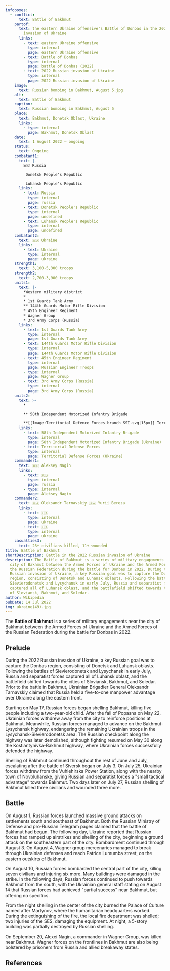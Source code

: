 ```yaml
---
infoboxes:
  - conflict:
      text: Battle of Bakhmut
    partof:
      text: the eastern Ukraine offensive's Battle of Donbas in the 2022 Russian
        invasion of Ukraine
      links:
        - text: eastern Ukraine offensive
          type: internal
          page: eastern Ukraine offensive
        - text: Battle of Donbas
          type: internal
          page: battle of Donbas (2022)
        - text: 2022 Russian invasion of Ukraine
          type: internal
          page: 2022 Russian invasion of Ukraine
    image:
      text: Russian bombing in Bakhmut, August 5.jpg
    alt:
      text: Battle of Bakhmut
    caption:
      text: Russian bombing in Bakhmut, August 5
    place:
      text: Bakhmut, Donetsk Oblast, Ukraine
      links:
        - type: internal
          page: Bakhmut, Donetsk Oblast
    date:
      text: 1 August 2022 – ongoing
    status:
      text: Ongoing
    combatant1:
      text: |-
        🇷🇺 Russia

         Donetsk People's Republic

         Luhansk People's Republic
      links:
        - text: Russia
          type: internal
          page: russia
        - text: Donetsk People's Republic
          type: internal
          page: undefined
        - text: Luhansk People's Republic
          type: internal
          page: undefined
    combatant2:
      text: 🇺🇦 Ukraine
      links:
        - text: Ukraine
          type: internal
          page: ukraine
    strength1:
      text: 3,100-5,300 troops
    strength2:
      text: 2,700-3,900 troops
    units1:
      text: |-
        *Western military district 
        * 
        * 1st Guards Tank Army
        ** 144th Guards Motor Rifle Division 
        * 45th Engineer Regiment
        * Wagner Group
        * 3rd Army Corps (Russia)
      links:
        - text: 1st Guards Tank Army
          type: internal
          page: 1st Guards Tank Army
        - text: 144th Guards Motor Rifle Division
          type: internal
          page: 144th Guards Motor Rifle Division
        - text: 45th Engineer Regiment
          type: internal
          page: Russian Engineer Troops
        - type: internal
          page: Wagner Group
        - text: 3rd Army Corps (Russia)
          type: internal
          page: 3rd Army Corps (Russia)
    units2:
      text: >-
        * 

        ** 58th Independent Motorized Infantry Brigade 

        **[[Image:Territorial Defence Forces branch SSI.svg|15px]] Territorial Defense Forces
      links:
        - text: 58th Independent Motorized Infantry Brigade
          type: internal
          page: 58th Independent Motorized Infantry Brigade (Ukraine)
        - text: Territorial Defense Forces
          type: internal
          page: Territorial Defense Forces (Ukraine)
    commander1:
      text: 🇷🇺 Aleksey Nagin
      links:
        - text: 🇷🇺
          type: internal
          page: russia
        - type: internal
          page: Aleksey Nagin
    commander2:
      text: 🇺🇦 Oleksandr Tarnavskiy 🇺🇦 Yurii Bereza
      links:
        - text: 🇺🇦
          type: internal
          page: ukraine
        - text: 🇺🇦
          type: internal
          page: ukraine
    casualties3:
      text: 23+ civilians killed, 11+ wounded
title: Battle of Bakhmut
shortDescription: Battle in the 2022 Russian invasion of Ukraine
description: The Battle of Bakhmut is a series of military engagements near the
  city of Bakhmut between the Armed Forces of Ukraine and the Armed Forces of
  the Russian Federation during the battle for Donbas in 2022. During the 2022
  Russian invasion of Ukraine, a key Russian goal was to capture the Donbas
  region, consisting of Donetsk and Luhansk oblasts. Following the battles of
  Sievierodonetsk and Lysychansk in early July, Russia and separatist forces
  captured all of Luhansk oblast, and the battlefield shifted towards the cities
  of Sloviansk, Bakhmut, and Soledar.
author: Wikipedia
pubDate: 14 Jul 2022
img: ukraine(49).jpg
---
```


The **Battle of Bakhmut** is a series of military engagements near the city of Bakhmut between the Armed Forces of Ukraine and the Armed Forces of the Russian Federation during the battle for Donbas in 2022.

## Prelude

During the 2022 Russian invasion of Ukraine, a key Russian goal was to capture the Donbas region, consisting of Donetsk and Luhansk oblasts. Following the battles of Sievierodonetsk and Lysychansk in early July, Russia and separatist forces captured all of Luhansk oblast, and the battlefield shifted towards the cities of Sloviansk, Bakhmut, and Soledar. Prior to the battle in Bakhmut, Ukrainian Brigadier General Oleksandr Tarnavskiy claimed that Russia held a five-to-one manpower advantage over Ukraine along the eastern front.

Starting on May 17, Russian forces began shelling Bakhmut, killing five people including a two-year-old child. After the fall of Popasna on May 22, Ukrainian forces withdrew away from the city to reinforce positions at Bakhmut. Meanwhile, Russian forces managed to advance on the Bakhmut-Lysychansk highway, endangering the remaining Ukrainian troops in the Lysychansk-Sievierodonetsk area. The Russian checkpoint along the highway was later demolished, although fighting resumed on May 30 along the Kostiantynivka-Bakhmut highway, where Ukrainian forces successfully defended the highway.

Shelling of Bakhmut continued throughout the rest of June and July, escalating after the battle of Siversk began on July 3. On July 25, Ukrainian forces withdrew from the Vuhlehirska Power Station, along with the nearby town of Novoluhanske, giving Russian and separatist forces a "small tactical advantage" towards Bakhmut. Two days later on July 27, Russian shelling of Bakhmut killed three civilians and wounded three more.

## Battle

On August 1, Russian forces launched massive ground attacks on settlements south and southeast of Bakhmut. Both the Russian Ministry of Defense and pro-Russian Telegram pages claimed that the battle of Bakhmut had begun. The following day, Ukraine reported that Russian forces had ramped up airstrikes and shelling of the city, beginning a ground attack on the southeastern part of the city. Bombardment continued through August 3. On August 4, Wagner group mercenaries managed to break through Ukrainian defenses and reach Patrice Lumumba street, on the eastern outskirts of Bakhmut.

On August 10, Russian forces bombarded the central part of the city, killing seven civilians and injuring six more. Many buildings were damaged in the strike. In the following days, Russian forces continued to push towards Bakhmut from the south, with the Ukrainian general staff stating on August 14 that Russian forces had achieved "partial success" near Bakhmut, but offering no specifics.

From the night shelling in the center of the city burned the Palace of Culture named after Martynov, where the humanitarian headquarters worked. During the extinguishing of the fire, the local fire department was shelled; two injuries of the SES, damaging the equipment. At night, a 5-story building was partially destroyed by Russian shelling.

On September 20, Alexei Nagin, a commander in Wagner Group, was killed near Bakhmut. Wagner forces on the frontlines in Bakhmut are also being bolstered by prisoners from Russia and allied breakaway states.

## References
